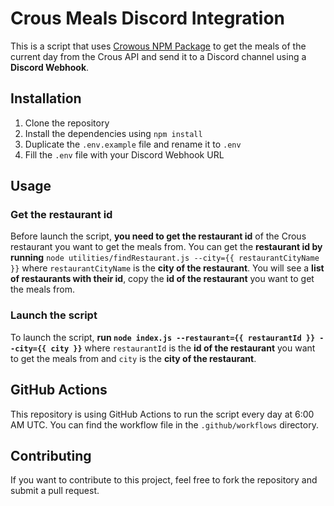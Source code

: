 # Crous Meals  Discord Integration
This is a script that uses [Crowous NPM Package](https://npmjs.com/package/crowous) to get the meals of the current day from the Crous API and send it to a Discord channel using a **Discord Webhook**.

## Installation
1. Clone the repository
2. Install the dependencies using `npm install`
3. Duplicate the `.env.example` file and rename it to `.env`
4. Fill the `.env` file with your Discord Webhook URL

## Usage
### Get the restaurant id
Before launch the script, **you need to get the restaurant id** of the Crous restaurant you want to get the meals from.
You can get the **restaurant id by running** `node utilities/findRestaurant.js --city={{ restaurantCityName }}` where `restaurantCityName` is the **city of the restaurant**.
You will see a **list of restaurants with their id**, copy the **id of the restaurant** you want to get the meals from.

### Launch the script
To launch the script, **run `node index.js --restaurant={{ restaurantId }} --city={{ city }}`** where `restaurantId` is the **id of the restaurant** you want to get the meals from and `city` is the **city of the restaurant**.

## GitHub Actions
This repository is using GitHub Actions to run the script every day at 6:00 AM UTC. You can find the workflow file in the `.github/workflows` directory.

## Contributing
If you want to contribute to this project, feel free to fork the repository and submit a pull request.